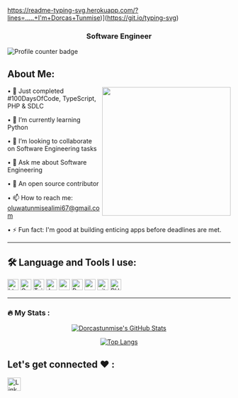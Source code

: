 https://readme-typing-svg.herokuapp.com/?lines=.....+I'm+Dorcas+Tunmise)](https://git.io/typing-svg)
<h3 align="center">Software Engineer</h3>
<div>
<img src="https://komarev.com/ghpvc/?username=Dorcastunmise&style=flat-square&color=blue" alt="Profile counter badge" />
</div>
<!-- About me section -->

## About Me:

<img  src="https://user-images.githubusercontent.com/105108549/190127191-945c97b4-f2e8-47fe-b1da-ff678d31c0ed.gif" height="290px" align="right" />



• 🔭 Just completed #100DaysOfCode, TypeScript, PHP & SDLC

• 🌱 I’m currently learning Python

• 👯 I’m looking to collaborate on Software Engineering tasks

• 💬 Ask me about Software Engineering

• 🌱 An open source contributor

• 📫 How to reach me: oluwatunmisealimi67@gmail.com

• ⚡ Fun fact: I'm good at building enticing apps before deadlines are met.

  ---

<!-- Technologies  section -->

## 🛠️ Language and Tools I use:

<p>
<img alt="html5" src="https://img.shields.io/badge/HTML5-E34F26?style=for-the-badge&logo=html5&logoColor=white" height="25px"/>
<img alt="Css3" src="https://img.shields.io/badge/CSS3-1572B6?style=for-the-badge&logo=css3&logoColor=white" height="25px"/>
 <img alt="TailwindCSS" src="https://img.shields.io/badge/taiwindcss-%23593d88.svg?style=for-the-badge&logo=tailwindcss&logoColor=white" height="25px"/>
<img alt="Javascript" src="https://img.shields.io/badge/JavaScript-323330?style=for-the-badge&logo=javascript&logoColor=F7DF1E"  height="25px"/>
<img alt="npm" src="https://img.shields.io/badge/-Typescript-F05032?style=flat-square&logo=typescript&logoColor=white" height="25px"/>
<img alt="React" src="https://img.shields.io/badge/React-20232A?style=for-the-badge&logo=react&logoColor=61DAFB" height="25px"/>
<img alt="npm" src="https://img.shields.io/badge/NPM-%23000000.svg?style=for-the-badge&logo=npm&logoColor=white" height="25px"/>
<img alt="git" src="https://img.shields.io/badge/-Git-F05032?style=flat-square&logo=git&logoColor=white" height="25px"/>
<img alt="PHP" src="https://img.shields.io/badge/Php-323330?style=for-the-badge&logo=php&logoColor=F7DF1E"  height="25px"/>

</p>

  ---

<!-- Status section -->
### :fire: My Stats :
<div align="center">
<div align="center">
  <a href="https://awesome-github-stats.azurewebsites.net/index.html??cardType=octocat&theme=radical">    
    <img  alt="Dorcastunmise's GitHub Stats" src="https://awesome-github-stats.azurewebsites.net/user-stats/Dorcastunmise?cardType=octocat&theme=radical" />  
  </a>
</div>

[![Top Langs](https://github-readme-stats.vercel.app/api/top-langs/?username=Dorcastunmise&layout=compact&theme=radical)](https://github.com/anuraghazra/github-readme-stats)
</div>

<!-- Contact section -->

## Let's get connected  ❤️ :

<p > 
  <a href="https://www.linkedin.com/in/alimi-oluwatunmise-563915225/" target="_blank"><img alt="LinkedIn" src="https://img.shields.io/badge/linkedin-%230077B5.svg?&style=for-the-badge&logo=linkedin&logoColor=white"  height="30px"/></a>
</p>



